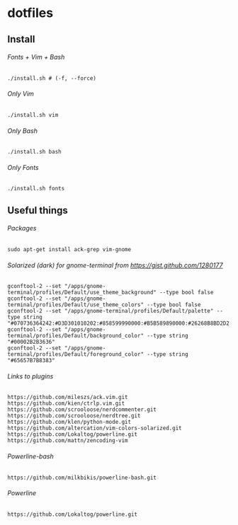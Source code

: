 dotfiles
========

Install
-------
###### Fonts + Vim + Bash
    ./install.sh # (-f, --force)

###### Only Vim
    ./install.sh vim

###### Only Bash
    ./install.sh bash

###### Only Fonts
    ./install.sh fonts

Useful things
-------------

###### Packages
    sudo apt-get install ack-grep vim-gnome

###### Solarized (dark) for gnome-terminal from https://gist.github.com/1280177
    gconftool-2 --set "/apps/gnome-terminal/profiles/Default/use_theme_background" --type bool false
    gconftool-2 --set "/apps/gnome-terminal/profiles/Default/use_theme_colors" --type bool false
    gconftool-2 --set "/apps/gnome-terminal/profiles/Default/palette" --type string "#070736364242:#D3D301010202:#858599990000:#B5B589890000:#26268B8BD2D2:#D3D336368282:#2A2AA1A19898:#EEEEE8E8D5D5:#00002B2B3636:#CBCB4B4B1616:#58586E6E7575:#65657B7B8383:#838394949696:#6C6C7171C4C4:#9393A1A1A1A1:#FDFDF6F6E3E3"
    gconftool-2 --set "/apps/gnome-terminal/profiles/Default/background_color" --type string "#00002B2B3636"
    gconftool-2 --set "/apps/gnome-terminal/profiles/Default/foreground_color" --type string "#65657B7B8383"

###### Links to plugins
    https://github.com/mileszs/ack.vim.git
    https://github.com/kien/ctrlp.vim.git
    https://github.com/scrooloose/nerdcommenter.git
    https://github.com/scrooloose/nerdtree.git
    https://github.com/klen/python-mode.git
    https://github.com/altercation/vim-colors-solarized.git
    https://github.com/Lokaltog/powerline.git
    https://github.com/mattn/zencoding-vim

###### Powerline-bash
    https://github.com/milkbikis/powerline-bash.git

###### Powerline
    https://github.com/Lokaltog/powerline.git
